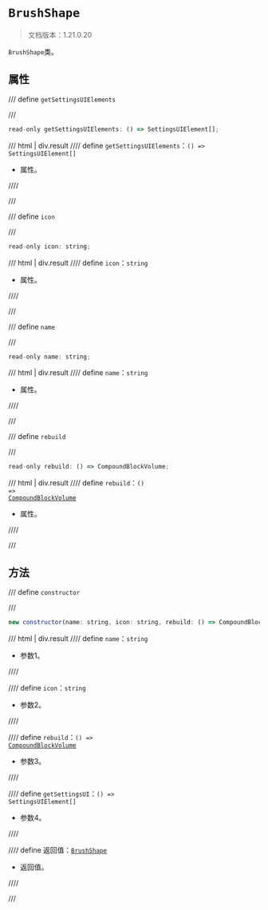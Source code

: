 # `BrushShape`

> 文档版本：1.21.0.20

`BrushShape`类。

## 属性

/// define
`getSettingsUIElements`


///

```js
read-only getSettingsUIElements: () => SettingsUIElement[];
```

/// html | div.result
//// define
`getSettingsUIElements`：<code>() =&gt; SettingsUIElement[]</code>

- 属性。


////

///


/// define
`icon`


///

```js
read-only icon: string;
```

/// html | div.result
//// define
`icon`：`string`

- 属性。


////

///


/// define
`name`


///

```js
read-only name: string;
```

/// html | div.result
//// define
`name`：`string`

- 属性。


////

///


/// define
`rebuild`


///

```js
read-only rebuild: () => CompoundBlockVolume;
```

/// html | div.result
//// define
`rebuild`：<code>() =&gt; <a href="../../../server/beta/compoundblockvolume/">CompoundBlockVolume</a></code>

- 属性。


////

///


## 方法

/// define
`constructor`


///

```js
new constructor(name: string, icon: string, rebuild: () => CompoundBlockVolume, getSettingsUI: () => SettingsUIElement[]): BrushShape
```

/// html | div.result
//// define
`name`：`string`

- 参数1。


////

//// define
`icon`：`string`

- 参数2。


////

//// define
`rebuild`：<code>() =&gt; <a href="../../../server/beta/compoundblockvolume/">CompoundBlockVolume</a></code>

- 参数3。


////

//// define
`getSettingsUI`：<code>() =&gt; SettingsUIElement[]</code>

- 参数4。


////

//// define
返回值：[`BrushShape`](./brushshape.md)

- 返回值。


////

///

